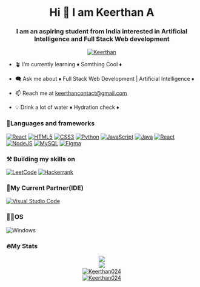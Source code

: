 <html>
  <body>
    <h1 align="center">Hi 👋 I am Keerthan A</h1>
    <h3 align="center">I am an aspiring student from India interested in Artificial Intelligence and Full Stack Web development</h3>
    <p align="center"> <a href="https://www.linkedin.com/in/keerthan0024/" target="_blank"><img src="https://img.shields.io/badge/LinkedIn-0077B5?style=for-the-badge&logo=linkedin&logoColor=white" alt="Keerthan" /></a> </p>

- 🪴 I’m currently learning ♦️ Somthing Cool ♦️

- 🗨️ Ask me about ♦️ Full Stack Web Development | Artificial Intelligence ♦️

- 📫 Reach me at keerthancontact@gmail.com

- 💡 Drink a lot of water ♦️ Hydration check ♦️
<h3 align-"left">📜Languages and frameworks</h3>

[![React](https://img.shields.io/badge/react-black?style=for-the-badge&logo=react)](https://github.com/Keerthan024)
[![HTML5](https://img.shields.io/badge/html5-black?style=for-the-badge&logo=html5)](https://github.com/Keerthan024)
[![CSS3](https://img.shields.io/badge/css3-black?style=for-the-badge&logo=css3)](https://github.com/Keerthan024)
[![Python](https://img.shields.io/badge/python-black?style=for-the-badge&logo=python)](https://github.com/Keerthan024)
[![JavaScript](https://img.shields.io/badge/javascript-black?style=for-the-badge&logo=javascript)](https://github.com/Keerthan024)
[![Java](https://img.shields.io/badge/Java-black?style=for-the-badge&logo=openjdk)](https://github.com/Keerthan024)
[![React](https://img.shields.io/badge/React-black?style=for-the-badge&logo=react)](https://github.com/Keerthan024)
[![NodeJS](https://img.shields.io/badge/node.js-black?style=for-the-badge&logo=node.js&logoColor=white)](https://github.com/Keerthan024)
[![MySQL](https://img.shields.io/badge/mysql-black.svg?style=for-the-badge&logo=mysql&logoColor=white)](https://github.com/Keerthan024)
[![Figma](https://img.shields.io/badge/figma-black.svg?style=for-the-badge&logo=figma&logoColor=white)](https://github.com/Keerthan024)
<h3 align-"left">⚒️ Building my skills on</h3>

[![LeetCode](https://img.shields.io/badge/LeetCode-black?style=for-the-badge&logo=LeetCode&logoColor=#d16c06)](https://leetcode.com/PmfY2qFRT6/)
[![Hackerrank](https://img.shields.io/badge/-Hackerrank-black?style=for-the-badge&logo=HackerRank&logoColor=white)](https://www.hackerrank.com/profile/keerthann004)


<h3 align-"left">🤝My Current Partner(IDE)</h3>

[![Visual Studio Code](https://img.shields.io/badge/Visual%20Studio%20Code-black.svg?style=for-the-badge&logo=visual-studio-code&logoColor=white)](https://github.com/Keerthan024)

<h3 align-"left">🧑‍💻OS</h3>

![Windows](https://img.shields.io/badge/Windows-black?style=for-the-badge&logo=Windows)

<h3 align-"left">🔥My Stats</h3>
<p align="center">
  <a href="https://github.com/Keerthan024">
    <img src="http://github-profile-summary-cards.vercel.app/api/cards/profile-details?username=Keerthan024&theme=algolia" />
  </a>
<!--   <a href="https://github.com/Keerthan024">
    <img src="https://github-readme-streak-stats.herokuapp.com/?user=Keerthan024&hide_border=true&card_width=338&theme=dark" />
  </a> -->
  <br/>
  <a href="https://github.com/Keerthan024">
    <img src="http://github-profile-summary-cards.vercel.app/api/cards/stats?username=Keerthan024&theme=dark" />
  </a>
    <br/>
  <a href="https://github.com/Keerthan024">
<img align="center" src="https://github-readme-stats.vercel.app/api?username=Keerthan024&show_icons=true&locale=en&theme=dark" alt="Keerthan024" />
  </a>
<br>
<a href="https://github.com/Keerthan024">
<img align="center" src="https://github-readme-stats.vercel.app/api/top-langs?username=Keerthan024&show_icons=true&locale=en&theme=dark&layout=compact" alt="Keerthan024">
</a>
